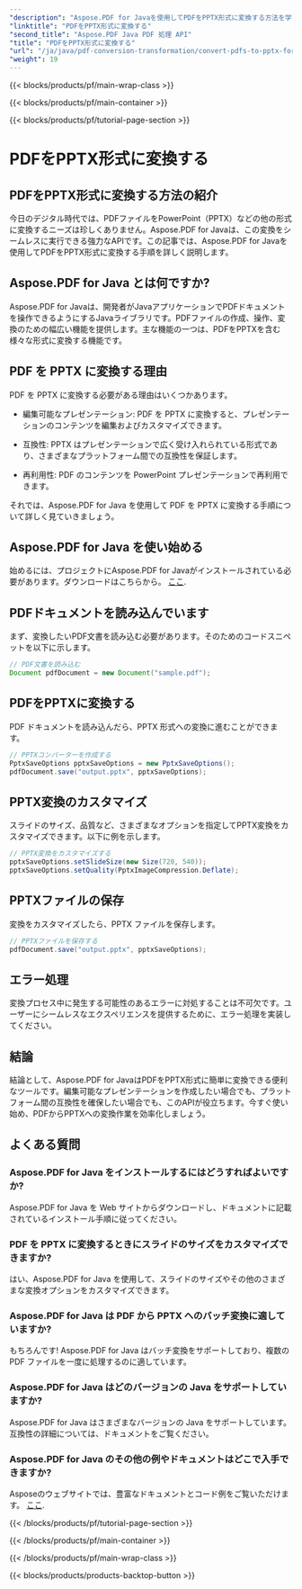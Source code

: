```yaml
---
"description": "Aspose.PDF for Javaを使用してPDFをPPTX形式に変換する方法を学びましょう。スムーズな変換のためのコード例を交えたステップバイステップガイドです。"
"linktitle": "PDFをPPTX形式に変換する"
"second_title": "Aspose.PDF Java PDF 処理 API"
"title": "PDFをPPTX形式に変換する"
"url": "/ja/java/pdf-conversion-transformation/convert-pdfs-to-pptx-format/"
"weight": 19
---
```


{{< blocks/products/pf/main-wrap-class >}}

{{< blocks/products/pf/main-container >}}

{{< blocks/products/pf/tutorial-page-section >}}

# PDFをPPTX形式に変換する


## PDFをPPTX形式に変換する方法の紹介

今日のデジタル時代では、PDFファイルをPowerPoint（PPTX）などの他の形式に変換するニーズは珍しくありません。Aspose.PDF for Javaは、この変換をシームレスに実行できる強力なAPIです。この記事では、Aspose.PDF for Javaを使用してPDFをPPTX形式に変換する手順を詳しく説明します。

## Aspose.PDF for Java とは何ですか?

Aspose.PDF for Javaは、開発者がJavaアプリケーションでPDFドキュメントを操作できるようにするJavaライブラリです。PDFファイルの作成、操作、変換のための幅広い機能を提供します。主な機能の一つは、PDFをPPTXを含む様々な形式に変換する機能です。

## PDF を PPTX に変換する理由

PDF を PPTX に変換する必要がある理由はいくつかあります。

- 編集可能なプレゼンテーション: PDF を PPTX に変換すると、プレゼンテーションのコンテンツを編集およびカスタマイズできます。

- 互換性: PPTX はプレゼンテーションで広く受け入れられている形式であり、さまざまなプラットフォーム間での互換性を保証します。

- 再利用性: PDF のコンテンツを PowerPoint プレゼンテーションで再利用できます。

それでは、Aspose.PDF for Java を使用して PDF を PPTX に変換する手順について詳しく見ていきましょう。

## Aspose.PDF for Java を使い始める

始めるには、プロジェクトにAspose.PDF for Javaがインストールされている必要があります。ダウンロードはこちらから。 [ここ](https://releases。aspose.com/pdf/java/).

## PDFドキュメントを読み込んでいます

まず、変換したいPDF文書を読み込む必要があります。そのためのコードスニペットを以下に示します。

```java
// PDF文書を読み込む
Document pdfDocument = new Document("sample.pdf");
```

## PDFをPPTXに変換する

PDF ドキュメントを読み込んだら、PPTX 形式への変換に進むことができます。

```java
// PPTXコンバーターを作成する
PptxSaveOptions pptxSaveOptions = new PptxSaveOptions();
pdfDocument.save("output.pptx", pptxSaveOptions);
```

## PPTX変換のカスタマイズ

スライドのサイズ、品質など、さまざまなオプションを指定してPPTX変換をカスタマイズできます。以下に例を示します。

```java
// PPTX変換をカスタマイズする
pptxSaveOptions.setSlideSize(new Size(720, 540));
pptxSaveOptions.setQuality(PptxImageCompression.Deflate);
```

## PPTXファイルの保存

変換をカスタマイズしたら、PPTX ファイルを保存します。

```java
// PPTXファイルを保存する
pdfDocument.save("output.pptx", pptxSaveOptions);
```

## エラー処理

変換プロセス中に発生する可能性のあるエラーに対処することは不可欠です。ユーザーにシームレスなエクスペリエンスを提供するために、エラー処理を実装してください。

## 結論

結論として、Aspose.PDF for JavaはPDFをPPTX形式に簡単に変換できる便利なツールです。編集可能なプレゼンテーションを作成したい場合でも、プラットフォーム間の互換性を確保したい場合でも、このAPIが役立ちます。今すぐ使い始め、PDFからPPTXへの変換作業を効率化しましょう。

## よくある質問

### Aspose.PDF for Java をインストールするにはどうすればよいですか?

Aspose.PDF for Java を Web サイトからダウンロードし、ドキュメントに記載されているインストール手順に従ってください。

### PDF を PPTX に変換するときにスライドのサイズをカスタマイズできますか?

はい、Aspose.PDF for Java を使用して、スライドのサイズやその他のさまざまな変換オプションをカスタマイズできます。

### Aspose.PDF for Java は PDF から PPTX へのバッチ変換に適していますか?

もちろんです! Aspose.PDF for Java はバッチ変換をサポートしており、複数の PDF ファイルを一度に処理するのに適しています。

### Aspose.PDF for Java はどのバージョンの Java をサポートしていますか?

Aspose.PDF for Java はさまざまなバージョンの Java をサポートしています。互換性の詳細については、ドキュメントをご覧ください。

### Aspose.PDF for Java のその他の例やドキュメントはどこで入手できますか?

Asposeのウェブサイトでは、豊富なドキュメントとコード例をご覧いただけます。 [ここ](https://reference。aspose.com/pdf/java/).

{{< /blocks/products/pf/tutorial-page-section >}}

{{< /blocks/products/pf/main-container >}}

{{< /blocks/products/pf/main-wrap-class >}}

{{< blocks/products/products-backtop-button >}}
